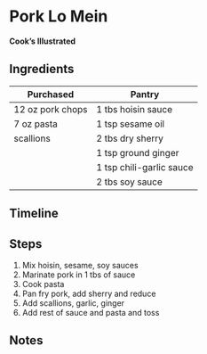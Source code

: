 # Pork Lo Mein
**Cook’s Illustrated**


## Ingredients

| Purchased        | Pantry                   |
| ---------------- | ------------------------ |
| 12 oz pork chops | 1 tbs hoisin sauce       |
| 7 oz pasta       | 1 tsp sesame oil         |
| scallions        | 2 tbs dry sherry         |
|                  | 1 tsp ground ginger      |
|                  | 1 tsp chili-garlic sauce |
|                  | 2 tbs soy sauce          |

## Timeline



## Steps

1. Mix hoisin, sesame, soy sauces
2. Marinate pork in 1 tbs of sauce
3. Cook pasta
4. Pan fry pork, add sherry and reduce
5. Add scallions, garlic, ginger
6. Add rest of sauce and pasta and toss


## Notes